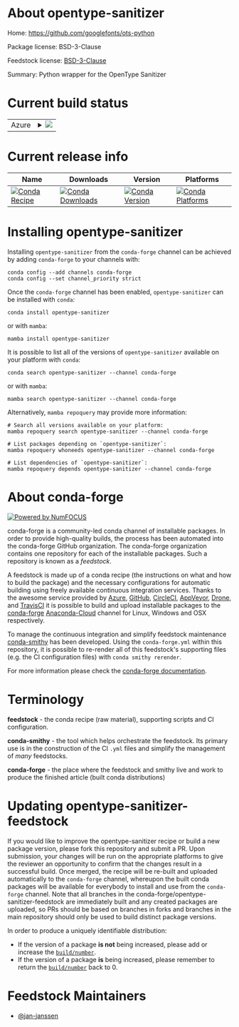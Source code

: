 About opentype-sanitizer
========================

Home: https://github.com/googlefonts/ots-python

Package license: BSD-3-Clause

Feedstock license: [BSD-3-Clause](https://github.com/conda-forge/opentype-sanitizer-feedstock/blob/main/LICENSE.txt)

Summary: Python wrapper for the OpenType Sanitizer

Current build status
====================


<table>
    
  <tr>
    <td>Azure</td>
    <td>
      <details>
        <summary>
          <a href="https://dev.azure.com/conda-forge/feedstock-builds/_build/latest?definitionId=16953&branchName=main">
            <img src="https://dev.azure.com/conda-forge/feedstock-builds/_apis/build/status/opentype-sanitizer-feedstock?branchName=main">
          </a>
        </summary>
        <table>
          <thead><tr><th>Variant</th><th>Status</th></tr></thead>
          <tbody><tr>
              <td>linux_64_python3.7.____cpython</td>
              <td>
                <a href="https://dev.azure.com/conda-forge/feedstock-builds/_build/latest?definitionId=16953&branchName=main">
                  <img src="https://dev.azure.com/conda-forge/feedstock-builds/_apis/build/status/opentype-sanitizer-feedstock?branchName=main&jobName=linux&configuration=linux_64_python3.7.____cpython" alt="variant">
                </a>
              </td>
            </tr><tr>
              <td>linux_64_python3.8.____cpython</td>
              <td>
                <a href="https://dev.azure.com/conda-forge/feedstock-builds/_build/latest?definitionId=16953&branchName=main">
                  <img src="https://dev.azure.com/conda-forge/feedstock-builds/_apis/build/status/opentype-sanitizer-feedstock?branchName=main&jobName=linux&configuration=linux_64_python3.8.____cpython" alt="variant">
                </a>
              </td>
            </tr><tr>
              <td>linux_64_python3.9.____cpython</td>
              <td>
                <a href="https://dev.azure.com/conda-forge/feedstock-builds/_build/latest?definitionId=16953&branchName=main">
                  <img src="https://dev.azure.com/conda-forge/feedstock-builds/_apis/build/status/opentype-sanitizer-feedstock?branchName=main&jobName=linux&configuration=linux_64_python3.9.____cpython" alt="variant">
                </a>
              </td>
            </tr>
          </tbody>
        </table>
      </details>
    </td>
  </tr>
</table>

Current release info
====================

| Name | Downloads | Version | Platforms |
| --- | --- | --- | --- |
| [![Conda Recipe](https://img.shields.io/badge/recipe-opentype--sanitizer-green.svg)](https://anaconda.org/conda-forge/opentype-sanitizer) | [![Conda Downloads](https://img.shields.io/conda/dn/conda-forge/opentype-sanitizer.svg)](https://anaconda.org/conda-forge/opentype-sanitizer) | [![Conda Version](https://img.shields.io/conda/vn/conda-forge/opentype-sanitizer.svg)](https://anaconda.org/conda-forge/opentype-sanitizer) | [![Conda Platforms](https://img.shields.io/conda/pn/conda-forge/opentype-sanitizer.svg)](https://anaconda.org/conda-forge/opentype-sanitizer) |

Installing opentype-sanitizer
=============================

Installing `opentype-sanitizer` from the `conda-forge` channel can be achieved by adding `conda-forge` to your channels with:

```
conda config --add channels conda-forge
conda config --set channel_priority strict
```

Once the `conda-forge` channel has been enabled, `opentype-sanitizer` can be installed with `conda`:

```
conda install opentype-sanitizer
```

or with `mamba`:

```
mamba install opentype-sanitizer
```

It is possible to list all of the versions of `opentype-sanitizer` available on your platform with `conda`:

```
conda search opentype-sanitizer --channel conda-forge
```

or with `mamba`:

```
mamba search opentype-sanitizer --channel conda-forge
```

Alternatively, `mamba repoquery` may provide more information:

```
# Search all versions available on your platform:
mamba repoquery search opentype-sanitizer --channel conda-forge

# List packages depending on `opentype-sanitizer`:
mamba repoquery whoneeds opentype-sanitizer --channel conda-forge

# List dependencies of `opentype-sanitizer`:
mamba repoquery depends opentype-sanitizer --channel conda-forge
```


About conda-forge
=================

[![Powered by
NumFOCUS](https://img.shields.io/badge/powered%20by-NumFOCUS-orange.svg?style=flat&colorA=E1523D&colorB=007D8A)](https://numfocus.org)

conda-forge is a community-led conda channel of installable packages.
In order to provide high-quality builds, the process has been automated into the
conda-forge GitHub organization. The conda-forge organization contains one repository
for each of the installable packages. Such a repository is known as a *feedstock*.

A feedstock is made up of a conda recipe (the instructions on what and how to build
the package) and the necessary configurations for automatic building using freely
available continuous integration services. Thanks to the awesome service provided by
[Azure](https://azure.microsoft.com/en-us/services/devops/), [GitHub](https://github.com/),
[CircleCI](https://circleci.com/), [AppVeyor](https://www.appveyor.com/),
[Drone](https://cloud.drone.io/welcome), and [TravisCI](https://travis-ci.com/)
it is possible to build and upload installable packages to the
[conda-forge](https://anaconda.org/conda-forge) [Anaconda-Cloud](https://anaconda.org/)
channel for Linux, Windows and OSX respectively.

To manage the continuous integration and simplify feedstock maintenance
[conda-smithy](https://github.com/conda-forge/conda-smithy) has been developed.
Using the ``conda-forge.yml`` within this repository, it is possible to re-render all of
this feedstock's supporting files (e.g. the CI configuration files) with ``conda smithy rerender``.

For more information please check the [conda-forge documentation](https://conda-forge.org/docs/).

Terminology
===========

**feedstock** - the conda recipe (raw material), supporting scripts and CI configuration.

**conda-smithy** - the tool which helps orchestrate the feedstock.
                   Its primary use is in the construction of the CI ``.yml`` files
                   and simplify the management of *many* feedstocks.

**conda-forge** - the place where the feedstock and smithy live and work to
                  produce the finished article (built conda distributions)


Updating opentype-sanitizer-feedstock
=====================================

If you would like to improve the opentype-sanitizer recipe or build a new
package version, please fork this repository and submit a PR. Upon submission,
your changes will be run on the appropriate platforms to give the reviewer an
opportunity to confirm that the changes result in a successful build. Once
merged, the recipe will be re-built and uploaded automatically to the
`conda-forge` channel, whereupon the built conda packages will be available for
everybody to install and use from the `conda-forge` channel.
Note that all branches in the conda-forge/opentype-sanitizer-feedstock are
immediately built and any created packages are uploaded, so PRs should be based
on branches in forks and branches in the main repository should only be used to
build distinct package versions.

In order to produce a uniquely identifiable distribution:
 * If the version of a package **is not** being increased, please add or increase
   the [``build/number``](https://docs.conda.io/projects/conda-build/en/latest/resources/define-metadata.html#build-number-and-string).
 * If the version of a package **is** being increased, please remember to return
   the [``build/number``](https://docs.conda.io/projects/conda-build/en/latest/resources/define-metadata.html#build-number-and-string)
   back to 0.

Feedstock Maintainers
=====================

* [@jan-janssen](https://github.com/jan-janssen/)

